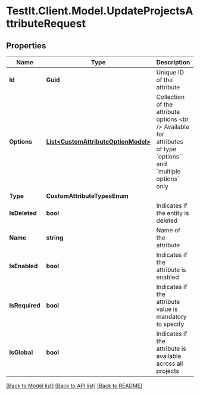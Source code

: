 # TestIt.Client.Model.UpdateProjectsAttributeRequest

## Properties

Name | Type | Description | Notes
------------ | ------------- | ------------- | -------------
**Id** | **Guid** | Unique ID of the attribute | [optional] 
**Options** | [**List&lt;CustomAttributeOptionModel&gt;**](CustomAttributeOptionModel.md) | Collection of the attribute options  &lt;br /&gt;  Available for attributes of type &#x60;options&#x60; and &#x60;multiple options&#x60; only | [optional] 
**Type** | **CustomAttributeTypesEnum** |  | 
**IsDeleted** | **bool** | Indicates if the entity is deleted | [optional] 
**Name** | **string** | Name of the attribute | 
**IsEnabled** | **bool** | Indicates if the attribute is enabled | [optional] 
**IsRequired** | **bool** | Indicates if the attribute value is mandatory to specify | [optional] 
**IsGlobal** | **bool** | Indicates if the attribute is available across all projects | [optional] 

[[Back to Model list]](../README.md#documentation-for-models) [[Back to API list]](../README.md#documentation-for-api-endpoints) [[Back to README]](../README.md)

